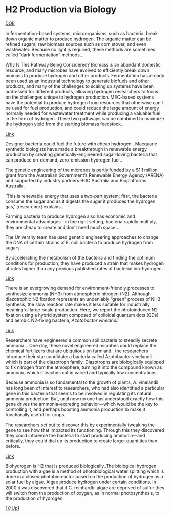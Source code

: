 # H2 Production via Biology

[DOE](https://www.energy.gov/eere/fuelcells/hydrogen-production-microbial-biomass-conversion)

In fermentation-based systems, microorganisms, such as bacteria, break
down organic matter to produce hydrogen. The organic matter can be
refined sugars, raw biomass sources such as corn stover, and even
wastewater. Because no light is required, these methods are sometimes
called "dark fermentation" methods...

Why Is This Pathway Being Considered? Biomass is an abundant domestic
resource, and many microbes have evolved to efficiently break down
biomass to produce hydrogen and other products. Fermentation has
already been used as an industrial technology to generate biofuels and
other products, and many of the challenges to scaling up systems have
been addressed for different products, allowing hydrogen researchers
to focus on the challenges unique to hydrogen production. MEC-based
systems have the potential to produce hydrogen from resources that
otherwise can’t be used for fuel production, and could reduce the
large amount of energy normally needed for wastewater treatment while
producing a valuable fuel in the form of hydrogen. These two pathways
can be combined to maximize the hydrogen yield from the starting
biomass feedstock.

[Link](https://lighthouse.mq.edu.au/article/september2/designer-bacteria-could-fuel-the-future-with-cheap-hydrogen)

Designer bacteria could fuel the future with cheap
hydrogen.. Macquarie synthetic biologists have made a breakthrough in
renewable energy production by creating genetically-engineered
sugar-loving bacteria that can produce on-demand, zero-emission
hydrogen fuel..

The genetic engineering of the microbes is partly funded by a $1.1
million grant from the Australian Government’s Renewable Energy Agency
(ARENA) and supported by industry partners BOC Australia and
Bioplatforms Australia.

'This is renewable energy that uses a two-part system; first, the
bacteria consume the sugar and as it digests the sugar it produces the
hydrogen gas,' [researcher] explains...

Farming bacteria to produce hydrogen also has economic and
environmental advantages – in the right setting, bacteria rapidly
multiply, they are cheap to create and don’t need much space...

The University team has used genetic engineering approaches to change
the DNA of certain strains of E. coli bacteria to produce hydrogen
from sugars.

By accelerating the metabolism of the bacteria and finding the optimum
conditions for production, they have produced a strain that makes
hydrogen at rates higher than any previous published rates of
bacterial bio-hydrogen.

<a name='ammonia'/>

[Link](https://pubs.acs.org/doi/10.1021/jacs.2c01886)

There is an evergrowing demand for environment-friendly processes to
synthesize ammonia (NH3) from atmospheric nitrogen (N2). Although
diazotrophic N2 fixation represents an undeniably “green” process of
NH3 synthesis, the slow reaction rate makes it less suitable for
industrially meaningful large-scale production. Here, we report the
photoinduced N2 fixation using a hybrid system composed of colloidal
quantum dots (QDs) and aerobic N2-fixing bacteria, *Azotobacter
vinelandii*

[Link](https://www.anthropocenemagazine.org/2022/02/ammonia-secreting-bacteria-bring-us-closer-to-a-world-free-of-industrial-fertilizers%EF%BF%BC/)

Researchers have engineered a common soil bacteria to steadily secrete
ammonia... One day, these novel engineered microbes could replace the
chemical fertilizers that are ubiquitous on farmland.. the researchers
introduce their star candidate: a bacteria called Azotobacter
vinelandii which is part of the diazotroph family. Diazotrophs are
biologically equipped to fix nitrogen from the atmosphere, turning it
into the compound known as ammonia, which it leaches out in varied and
typically low concentrations.

Because ammonia is so fundamental to the growth of plants,
A. vinelandii has long been of interest to researchers, who had also
identified a particular gene in this bacteria that seems to be
involved in regulating its natural ammonia production. But, until now
no one has understood exactly how this gene drives the
ammonia-excreting behavior—which would be the key to controlling it,
and perhaps boosting ammonia production to make it functionally useful
for crops.

The researchers set out to discover this by experimentally tweaking
the gene to see how that impacted its functioning. Through this they
discovered they could influence the bacteria to start producing
ammonia—and critically, they could dial up its production to create
larger quantities than before..

[Link](https://en.wikipedia.org/wiki/Biohydrogen)

Biohydrogen is H2 that is produced biologically..The biological
hydrogen production with algae is a method of photobiological water
splitting which is done in a closed photobioreactor based on the
production of hydrogen as a solar fuel by algae. Algae produce
hydrogen under certain conditions. In 2000 it was discovered that if
C. reinhardtii algae are deprived of sulfur they will switch from the
production of oxygen, as in normal photosynthesis, to the production
of hydrogen.

[[⇪Up]](h2-production.html)
